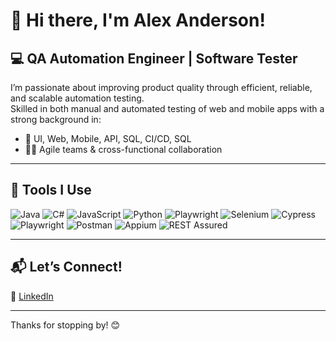 # 👋 Hi there, I'm Alex Anderson!

## 💻 QA Automation Engineer | Software Tester

I’m passionate about improving product quality through efficient, reliable, and scalable automation testing.  
Skilled in both manual and automated testing of web and mobile apps with a strong background in:

- 🧠 UI, Web, Mobile, API, SQL, CI/CD, SQL
- 🧑‍💻 Agile teams & cross-functional collaboration

---

## 🔧 Tools I Use
![Java](https://img.shields.io/badge/Java-007396?style=flat&logo=java)
![C#](https://img.shields.io/badge/C%23-239120?style=for-the-badge&logo=c-sharp&logoColor=white)
![JavaScript](https://img.shields.io/badge/JavaScript-F7DF1E?style=for-the-badge&logo=javascript&logoColor=black)
![Python](https://img.shields.io/badge/Python-3776AB?style=for-the-badge&logo=python&logoColor=white)
![Playwright](https://img.shields.io/badge/Playwright-2D2D2D?style=for-the-badge&logo=playwright&logoColor=green)
![Selenium](https://img.shields.io/badge/Selenium-43B02A?style=flat&logo=selenium)
![Cypress](https://img.shields.io/badge/Cypress-17202C?style=for-the-badge&logo=cypress&logoColor=white)
![Playwright](https://img.shields.io/badge/Playwright-2D2D2D?style=flat)
![Postman](https://img.shields.io/badge/Postman-FF6C37?style=flat&logo=postman)
![Appium](https://img.shields.io/badge/Appium-00A3E0?style=for-the-badge&logo=appium&logoColor=white)
![REST Assured](https://img.shields.io/badge/REST%20Assured-6e46ae?style=for-the-badge)

---

## 📬 Let’s Connect!
🔗 [LinkedIn](https://www.linkedin.com/in/alex-resume)

---

Thanks for stopping by! 😊
